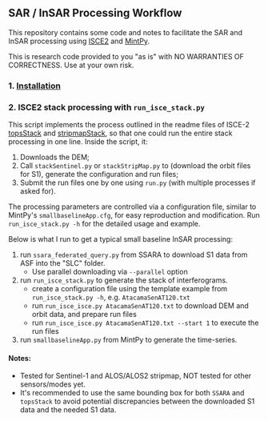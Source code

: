 ## SAR / InSAR Processing Workflow

This repository contains some code and notes to facilitate the SAR and InSAR processing using [ISCE2](https://github.com/isce-framework/isce2) and [MintPy](https://github.com/insarlab/MintPy).

This is research code provided to you "as is" with NO WARRANTIES OF CORRECTNESS. Use at your own risk.

### 1. [Installation](./docs/installation.md)

### 2. ISCE2 stack processing with `run_isce_stack.py`

This script implements the process outlined in the readme files of ISCE-2 [topsStack](https://github.com/isce-framework/isce2/blob/main/contrib/stack/topsStack/README.md) and [stripmapStack](https://github.com/isce-framework/isce2/blob/main/contrib/stack/stripmapStack/README.md), so that one could run the entire stack processing in one line. Inside the script, it:

1. Downloads the DEM;
2. Call `stackSentinel.py` or `stackStripMap.py` to (download the orbit files for S1), generate the configuration and run files;
3. Submit the run files one by one using `run.py` (with multiple processes if asked for).

The processing parameters are controlled via a configuration file, similar to MintPy's `smallbaselineApp.cfg`, for easy reproduction and modification. Run `run_isce_stack.py -h` for the detailed usage and example. 

Below is what I run to get a typical small baseline InSAR processing:

1. run `ssara_federated_query.py` from SSARA to download S1 data from ASF into the "SLC" folder.
   - Use parallel downloading via `--parallel` option
2. run `run_isce_stack.py` to generate the stack of interferograms.
   - create a configuration file using the template example from `run_isce_stack.py -h`, e.g. `AtacamaSenAT120.txt`
   - run `run_isce_isce.py AtacamaSenAT120.txt` to download DEM and orbit data, and prepare run files
   - run `run_isce_isce.py AtacamaSenAT120.txt --start 1` to execute the run files
3. run `smallbaselineApp.py` from MintPy to generate the time-series.

#### Notes:

+ Tested for Sentinel-1 and ALOS/ALOS2 stripmap, NOT tested for other sensors/modes yet.
+ It's recommended to use the same bounding box for both `SSARA` and `topsStack` to avoid potential discrepancies between the downloaded S1 data and the needed S1 data.
